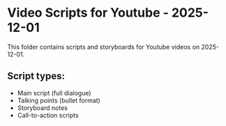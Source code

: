 # Video Scripts for Youtube - 2025-12-01

This folder contains scripts and storyboards for Youtube videos on 2025-12-01.

## Script types:
- Main script (full dialogue)
- Talking points (bullet format)
- Storyboard notes
- Call-to-action scripts
